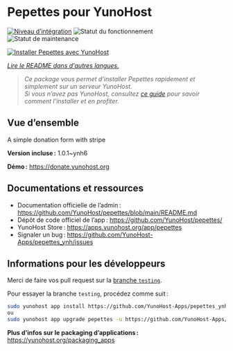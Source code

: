 <!--
Nota bene : ce README est automatiquement généré par <https://github.com/YunoHost/apps/tree/master/tools/readme_generator>
Il NE doit PAS être modifié à la main.
-->

# Pepettes pour YunoHost

[![Niveau d’intégration](https://dash.yunohost.org/integration/pepettes.svg)](https://dash.yunohost.org/appci/app/pepettes) ![Statut du fonctionnement](https://ci-apps.yunohost.org/ci/badges/pepettes.status.svg) ![Statut de maintenance](https://ci-apps.yunohost.org/ci/badges/pepettes.maintain.svg)

[![Installer Pepettes avec YunoHost](https://install-app.yunohost.org/install-with-yunohost.svg)](https://install-app.yunohost.org/?app=pepettes)

*[Lire le README dans d'autres langues.](./ALL_README.md)*

> *Ce package vous permet d’installer Pepettes rapidement et simplement sur un serveur YunoHost.*  
> *Si vous n’avez pas YunoHost, consultez [ce guide](https://yunohost.org/install) pour savoir comment l’installer et en profiter.*

## Vue d’ensemble

A simple donation form with stripe

**Version incluse :** 1.0.1~ynh6

**Démo :** <https://donate.yunohost.org>
## Documentations et ressources

- Documentation officielle de l’admin : <https://github.com/YunoHost/pepettes/blob/main/README.md>
- Dépôt de code officiel de l’app : <https://github.com/YunoHost/pepettes/>
- YunoHost Store : <https://apps.yunohost.org/app/pepettes>
- Signaler un bug : <https://github.com/YunoHost-Apps/pepettes_ynh/issues>

## Informations pour les développeurs

Merci de faire vos pull request sur la [branche `testing`](https://github.com/YunoHost-Apps/pepettes_ynh/tree/testing).

Pour essayer la branche `testing`, procédez comme suit :

```bash
sudo yunohost app install https://github.com/YunoHost-Apps/pepettes_ynh/tree/testing --debug
ou
sudo yunohost app upgrade pepettes -u https://github.com/YunoHost-Apps/pepettes_ynh/tree/testing --debug
```

**Plus d’infos sur le packaging d’applications :** <https://yunohost.org/packaging_apps>
